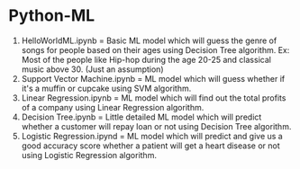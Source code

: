 # Python-ML
1) HelloWorldML.ipynb = Basic ML model which will guess the genre of songs for people based on their ages using Decision Tree algorithm. Ex: Most of the people like Hip-hop during the age 20-25 and classical music above 30. (Just an assumption)
2) Support Vector Machine.ipynb = ML model which will guess whether if it's a muffin or cupcake using SVM algorithm.
3) Linear Regression.ipynb = ML model which will find out the total profits of a company using Linear Regression algorithm.
4) Decision Tree.ipynb = Little detailed ML model which will predict whether a customer will repay loan or not using Decision Tree algorithm.
5) Logistic Regression.ipynd = ML model which will predict and give us a good accuracy score whether a patient will get a heart disease or not using Logistic Regression algorithm.
